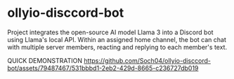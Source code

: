 # ollyio-disccord-bot
Project integrates the open-source AI model Llama 3 into a Discord bot using Llama's local API.  Within an assigned home channel, the bot can chat with multiple server members, reacting and replying to each member's text.

QUICK DEMONSTRATION
https://github.com/Soch04/ollyio-disccord-bot/assets/79487467/531bbbd1-2eb2-429d-8665-c236727db019


